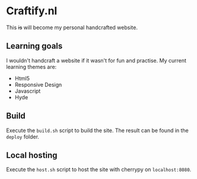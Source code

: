 # Craftify.nl

This ~~is~~ will become my personal handcrafted website.

## Learning goals

I wouldn't handcraft a website if it wasn't for fun and practise. My current
learning themes are:

* Html5
* Responsive Design
* Javascript
* Hyde

## Build

Execute the `build.sh` script to build the site. The result can be found in the `deploy`
folder.

## Local hosting

Execute the `host.sh` script to host the site with cherrypy on `localhost:8080`.